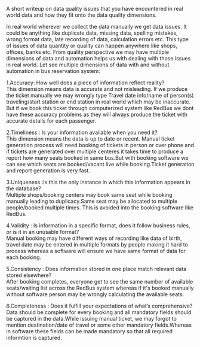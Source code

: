 A short writeup on  data quality issues that you have encountered in real world data and how they fit onto the data quality dimensions.
  
  In real world wherever we collect the data manually we get data issues. It could be anything like duplicate data, missing data, spelling mistakes, wrong format data, late recording of data, calculation errors etc.
  This type of issues of data quantity or quality can happen anywhere like shops, offices, banks etc.
  From quality perspective we may have multiple dimensions of data and automation helps us with dealing with those issues in real world.
  Let see multiple dimensions of data with and without automation in bus reservation system: 
  
  1.Accuracy: How well does a piece of information reflect reality?   
   This dimension means data is accurate and not misleading. If we produce the ticket manually we may wrongly type Travel date info/name of person(s) traveling/start station or end station in real world which may be inaccurate. But if we book this ticket through computerized system  like RedBus we dont have these accuracy problems as they will always produce the ticket with accurate details for each passenger.
  
  2.Timeliness : Is your information available when you need it?  
  This dimension means the data is up to date or recent. Manual ticket generation process will need booking of tickets in person or  over phone and if tickets are generated over multiple centeres it takes time to produce a report how many seats booked in same bus.But with booking software we can see which seats are booked/vacant live while booking.Ticket generation and report generation is very fast.
  
  3.Uniqueness :Is this the only instance in which this information appears in the database?  
   Multiple shops/booking centers may book same seat while booking manually leading to duplicacy.Same seat may be allocated to multiple people/booked multiple times. This is avoided into the booking software like RedBus.
  
  4.Validity : Is information in a specific format, does it follow business rules, or is it in an unusable format?  
   Manual booking may have different ways of recording like data of birth, travel date may be entered in multiple formats by people making it hard to process whereas a software will ensure we have same format of data for each booking.
  
  5.Consistency : Does information stored in one place match relevant data stored elsewhere?  
   After booking completes, everyone get to see the same number of available seats/waiting list across the RedBus system whereas if it's booked manually without software person may be wrongly calculating the available seats.
  
  6.Completeness : Does it fulfill your expectations of what’s comprehensive?  
   Data should be complete for every booking and all mandatory fields should be captured in the data.While issuing manual ticket, we may forgot to mention destination/date of travel or some other mandatory fields.Whereas in software these fields can be made mandatory so that all required informtion is captured.
